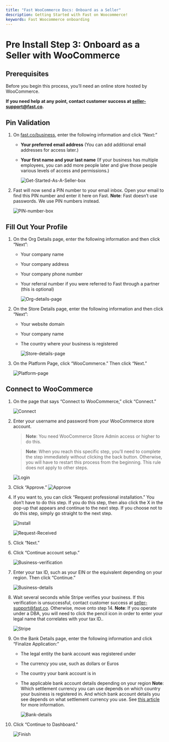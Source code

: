 ```yaml
---
title: "Fast WooCommerce Docs: Onboard as a Seller"
description: Getting Started with Fast on Woocommerce!
keywords: Fast Woocommerce onboarding
---
```


# Pre Install Step 3: Onboard as a Seller with WooCommerce

## Prerequisites

Before you begin this process, you’ll need an online store hosted by WooCommerce.

**If you need help at any point, contact customer success at seller-support@fast.co.**

## Pin Validation

1. On [fast.co/business](https://www.fast.co/business), enter the following information and click “Next:”

   - **Your preferred email address** (You can add additional email addresses for access later.)
   - **Your first name and your last name** (If your business has multiple employees, you can add more people later and give those people various levels of access and permissions.)

     ![Get-Started-As-A-Seller-box](images/woocommerce-signup-1.png)

2. Fast will now send a PIN number to your email inbox. Open your email to find this PIN number and enter it here on Fast.
   **Note**: Fast doesn’t use passwords. We use PIN numbers instead.

   ![PIN-number-box](images/woocommerce-signup-2.png)

## Fill Out Your Profile

1. On the Org Details page, enter the following information and then click “Next”:

   - Your company name
   - Your company address
   - Your company phone number
   - Your referral number if you were referred to Fast through a partner (this is optional)

     ![Org-details-page](images/woocommerce-signup-3.png)

2. On the Store Details page, enter the following information and then click “Next”:

   - Your website domain
   - Your company name
   - The country where your business is registered

     ![Store-details-page](images/woocommerce-signup-4.png)

3. On the Platform Page, click “WooCommerce.” Then click “Next.”

   ![Platform-page](images/woocommerce-signup-5.png)

## Connect to WooCommerce

1. On the page that says “Connect to WooCommerce,” click “Connect.”

   ![Connect](images/woocommerce-signup-6.png)

2. Enter your username and password from your WooCommerce store account.

   > **Note**: You need WooCommerce Store Admin access or higher to do this.

   > **Note**: When you reach this specific step, you’ll need to complete the step immediately without clicking the back button. Otherwise, you will have to restart this process from the beginning. This rule does not apply to other steps.

   ![Login](images/woocommerce-signup-7.png)

3. Click “Approve.”
   ![Approve](images/woocommerce-signup-8.png)

4. If you want to, you can click “Request professional installation.” You don’t have to do this step. If you do this step, then also click the X in the pop-up that appears and continue to the next step. If you choose not to do this step, simply go straight to the next step.

   ![Install](images/woocommerce-signup-9.png)

   ![Request-Received](images/woocommerce-signup-10.png)

5. Click “Next.”
6. Click “Continue account setup.”

   ![Business-verification](images/woocommerce-signup-11.png)

7. Enter your tax ID, such as your EIN or the equivalent depending on your region. Then click “Continue.”

   ![Business-details](images/woocommerce-signup-12.png)

8. Wait several seconds while Stripe verifies your business. If this verification is unsuccessful, contact customer success at seller-support@fast.co. Otherwise, move onto step 14.
   **Note**: If you operate under a DBA, you will need to click the pencil icon in order to enter your legal name that correlates with your tax ID..

   ![Stripe](images/woocommerce-signup-13.png)

9. On the Bank Details page, enter the following information and click “Finalize Application:”

   - The legal entity the bank account was registered under
   - The currency you use, such as dollars or Euros
   - The country your bank account is in
   - The applicable bank account details depending on your region
     **Note**: Which settlement currency you can use depends on which country your business is registered in. And which bank account details you see depends on what settlement currency you use. See [this article](https://stripe.com/docs/connect/bank-debit-card-payouts#supported-settlement) for more information.

     ![Bank-details](images/woocommerce-signup-14.png)

10. Click “Continue to Dashboard.”

    ![Finish](images/woocommerce-signup-15.png)
